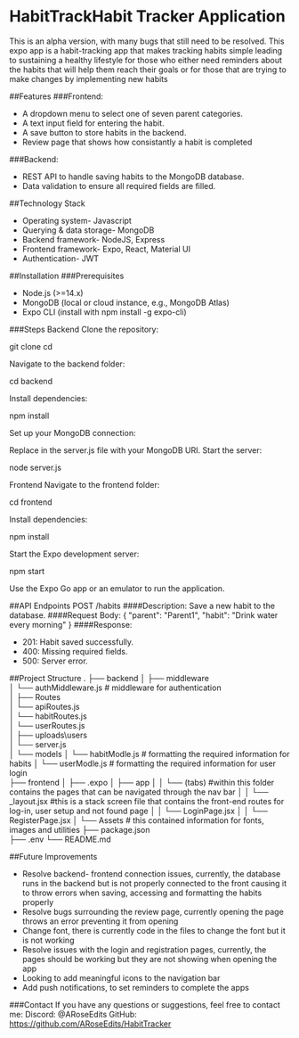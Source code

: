 # HabitTrackHabit Tracker Application
This is an alpha version, with many bugs that still need to be resolved.  This expo app is a habit-tracking app that makes tracking habits simple leading to sustaining a healthy lifestyle for those who either need reminders about the habits that will help them reach their goals or for those that are trying to make changes by implementing new habits 

##Features
###Frontend:

- A dropdown menu to select one of seven parent categories.
- A text input field for entering the habit.
- A save button to store habits in the backend.
- Review page that shows how consistantly a habit is completed

###Backend:

- REST API to handle saving habits to the MongoDB database.
- Data validation to ensure all required fields are filled.

##Technology Stack
- Operating system- Javascript
- Querying & data storage- MongoDB
- Backend framework- NodeJS, Express 
- Frontend framework- Expo, React, Material UI 
- Authentication- JWT

##Installation
###Prerequisites
- Node.js (>=14.x)
- MongoDB (local or cloud instance, e.g., MongoDB Atlas)
- Expo CLI (install with npm install -g expo-cli)

###Steps
Backend
Clone the repository:

 git clone <repository-url>
cd <repository-directory>


Navigate to the backend folder:

 cd backend


Install dependencies:

 npm install


Set up your MongoDB connection:


Replace <your-mongodb-connection-string> in the server.js file with your MongoDB URI.
Start the server:

 node server.js


Frontend
Navigate to the frontend folder:

 cd frontend


Install dependencies:

 npm install


Start the Expo development server:

 npm start


Use the Expo Go app or an emulator to run the application.



##API Endpoints
POST /habits
####Description:
 Save a new habit to the database.
####Request Body:
 {
  "parent": "Parent1",
  "habit": "Drink water every morning"
}
####Response:
- 201: Habit saved successfully.
- 400: Missing required fields.
- 500: Server error.

##Project Structure
.
├── backend
│   ├── middleware  
│       └── authMiddleware.js     # middleware for authentication   
│   ├── Routes    
│       └── apiRoutes.js      
│       └── habitRoutes.js     
│       └── userRoutes.js       
│   ├── uploads\users    
│       └── server.js     
│   └── models
│       └── habitModle.js      #  formatting the required information for habits
│       └── userModle.js      # formatting the required information for user login   
├── frontend
│   ├── .expo
│   ├── app
│   │   └── (tabs) #within this folder contains the pages that can be navigated through the nav bar
│   │   └── _layout.jsx  #this is a stack screen file that contains the front-end routes for log-in, user setup and not found page 
│   │   └── LoginPage.jsx
│   │   └── RegisterPage.jsx
│   └── Assets # this contained information for fonts, images and utilities
├── package.json  
├── .env
└── README.md


##Future Improvements
- Resolve backend- frontend connection issues, currently, the database runs in the backend but is not properly connected to the front causing it to throw errors when saving, accessing and formatting the habits properly
- Resolve bugs surrounding the review page, currently opening the page throws an error preventing it from opening 
- Change font, there is currently code in the files to change the font but it is not working
- Resolve issues with the login and registration pages, currently, the pages should be working but they are not showing when opening the app
- Looking to add meaningful icons to the navigation bar 
- Add push notifications, to set reminders to complete the apps 

###Contact
If you have any questions or suggestions, feel free to contact me:
Discord: @ARoseEdits
GitHub: https://github.com/ARoseEdits/HabitTracker

